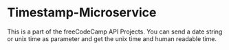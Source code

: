 # Timestamp-Microservice
This is a part of the freeCodeCamp API Projects. You can send a date string or unix time as parameter and get the unix time and human readable time.
